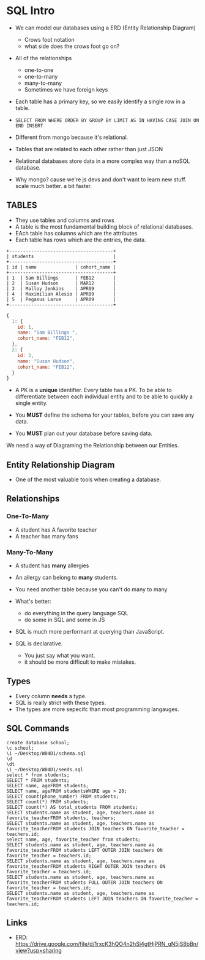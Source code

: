 # SQL Intro


* We can model our databases using a ERD (Entity Relationship Diagram)
  - Crows foot notation
  - what side does the crows foot go on?
* All of the relationships
  - one-to-one
  - one-to-many
  - many-to-many
  * Sometimes we have foreign keys
* Each table has a primary key, so we easily identify a single row in a table.
* `SELECT FROM WHERE ORDER BY GROUP BY LIMIT AS IN HAVING CASE JOIN ON END INSERT`

* Different from mongo because it's relational.
* Tables that are related to each other rather than just JSON
* Relational databases store data in a more complex way than a noSQL database.

* Why mongo? cause we're js devs and don't want to learn new stuff. scale much better. a bit faster.

## TABLES

* They use tables and columns and rows
* A table is the most fundamental building block of relational databases.
* EAch table has columns which are the attributes.
* Each table has rows which are the entries, the data.


```
+--------------------------------------+
| students                             |
+--------------------------------------+
| id | name              | cohort_name |
+--------------------------------------+
| 1  | Sam Billings      | FEB12       |
| 2  | Susan Hudson      | MAR12       |
| 3  | Malloy Jenkins    | APR09       |
| 4  | Maximilian Alesio | APR09       |
| 5  | Pegasus Larue     | APR09       |
+--------------------------------------+
```

```js
{
  1: {
    id: 1,
    name: "Sam Billings ",
    cohort_name: "FEB12",
  },
  2: {
    id: 2,
    name: "Susan Hudson",
    cohort_name: "FEB12",
  }
}
```

* A PK is a **unique** identifier. Every table has a PK. To be able to differentiate between each individual entity and to be able to quickly a single entity. 

* You **MUST** define the schema for your tables, before you can save any data.
* You **MUST** plan out your database before saving data.

We need a way of Diagraming the Relationship between our Entities.

## Entity Relationship Diagram

* One of the most valuable tools when creating a database.

## Relationships

### One-To-Many

* A student has A favorite teacher
* A teacher has many fans

### Many-To-Many

* A student has **many** allergies
* An allergy can belong to **many** students.

* You need another table because you can't do many to many

* What's better:
  - do everything in the query language SQL
  - do some in SQL and some in JS

* SQL is much more performant at querying than JavaScript.
* SQL is declarative. 
  - You just say what you want.
  - it should be more difficult to make mistakes.

## Types

* Every column **needs** a type. 
* SQL is really strict with these types.
* The types are more sepecifc than most programming langauges. 

## SQL Commands

```psql
create database school;
\c school;
\i ~/Desktop/W04D1/schema.sql
\d
\dt
\i ~/Desktop/W04D1/seeds.sql
select * from students;
SELECT * FROM students;
SELECT name, ageFROM students;
SELECT name, ageFROM studentsWHERE age > 20;
SELECT count(phone_number) FROM students;
SELECT count(*) FROM students;
SELECT count(*) AS total_students FROM students;
SELECT students.name as student, age, teachers.name as favorite_teacherFROM students, teachers;
SELECT students.name as student, age, teachers.name as favorite_teacherFROM students JOIN teachers ON favorite_teacher = teachers.id;
select name, age, favorite_teacher from students;
SELECT students.name as student, age, teachers.name as favorite_teacherFROM students LEFT OUTER JOIN teachers ON favorite_teacher = teachers.id;
SELECT students.name as student, age, teachers.name as favorite_teacherFROM students RIGHT OUTER JOIN teachers ON favorite_teacher = teachers.id;
SELECT students.name as student, age, teachers.name as favorite_teacherFROM students FULL OUTER JOIN teachers ON favorite_teacher = teachers.id;
SELECT students.name as student, age, teachers.name as favorite_teacherFROM students LEFT JOIN teachers ON favorite_teacher = teachers.id;
```

## Links

* ERD: https://drive.google.com/file/d/1rxcK3hQO4n2hSi4gtHjPRN_gN5jS8bBn/view?usp=sharing